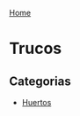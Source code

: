 [Home](https://trucolibre.github.io/) 

# Trucos

## Categorias

- [Huertos](https://trucolibre.github.io/trucos/huertos)
